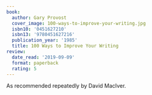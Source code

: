```yaml
---
book:
  author: Gary Provost
  cover_image: 100-ways-to-improve-your-writing.jpg
  isbn10: '0451627210'
  isbn13: '9780451627216'
  publication_year: '1985'
  title: 100 Ways to Improve Your Writing
review:
  date_read: '2019-09-09'
  format: paperback
  rating: 5
---
```


As recommended repeatedly by David MacIver.
